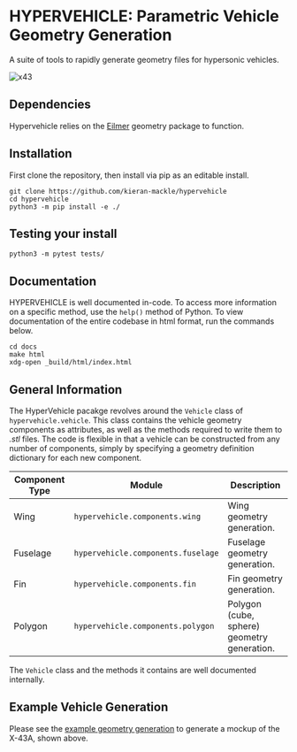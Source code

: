
# HYPERVEHICLE: Parametric Vehicle Geometry Generation
A suite of tools to rapidly generate geometry files for hypersonic vehicles.

![x43](https://user-images.githubusercontent.com/60687606/168926371-a383434b-3ea5-40ab-989a-93f7a8d7b4ff.png)


## Dependencies
Hypervehicle relies on the [Eilmer](https://github.com/gdtk-uq/gdtk) geometry 
package to function.


## Installation

First clone the repository, then install via pip as an editable install.

```
git clone https://github.com/kieran-mackle/hypervehicle
cd hypervehicle
python3 -m pip install -e ./
```


## Testing your install
```
python3 -m pytest tests/
```



## Documentation
HYPERVEHICLE is well documented in-code. To access more information on a 
specific method, use the `help()` method of Python. To view documentation 
of the entire codebase in html format, run the commands below.

```
cd docs
make html
xdg-open _build/html/index.html
```




## General Information
The HyperVehicle pacakge revolves around the `Vehicle` class of 
`hypervehicle.vehicle`. This class contains the vehicle 
geometry components as attributes, as well as the methods required to write
them to *.stl* files. The code is flexible in that a vehicle can be constructed
from any number of components, simply by specifying a geometry definition 
dictionary for each new component.


| Component Type | Module | Description |
| -------------- | ------ | ----------- |
|    Wing        | `hypervehicle.components.wing` | Wing geometry generation. |
|    Fuselage    | `hypervehicle.components.fuselage` | Fuselage geometry generation. |
|    Fin         | `hypervehicle.components.fin` | Fin geometry generation. |
|    Polygon     | `hypervehicle.components.polygon` | Polygon (cube, sphere) geometry generation. |

The `Vehicle` class and the methods it contains are well documented internally.



## Example Vehicle Generation
Please see the [example geometry generation](docs/example.md) to generate a mockup of the X-43A, shown above.




